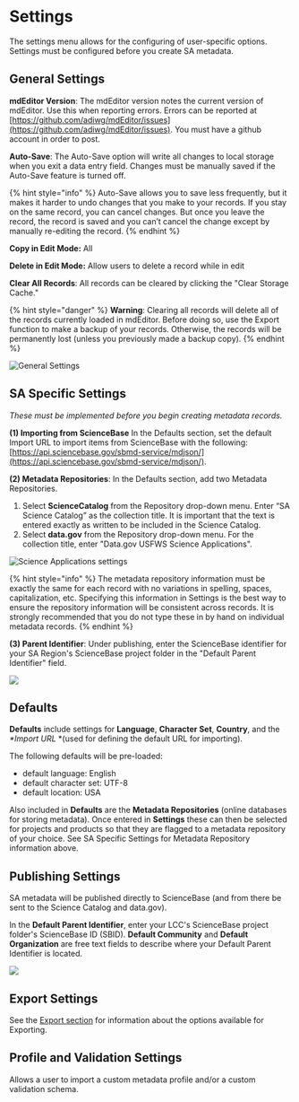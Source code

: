 # Settings

The settings menu allows for the configuring of user-specific options. Settings must be configured before you create SA metadata.

## General Settings

**mdEditor Version**: The mdEditor version notes the current version of mdEditor. Use this when reporting errors. Errors can be reported at [https://github.com/adiwg/mdEditor/issues](https://github.com/adiwg/mdEditor/issues). You must have a github account in order to post.

**Auto-Save**: The Auto-Save option will write all changes to local storage when you exit a data entry field. Changes must be manually saved if the Auto-Save feature is turned off.

{% hint style="info" %}
Auto-Save allows you to save less frequently, but it makes it harder to undo changes that you make to your records. If you stay on the same record, you can cancel changes. But once you leave the record, the record is saved and you can’t cancel the change except by manually re-editing the record.
{% endhint %}

**Copy in Edit Mode:** All 

**Delete in Edit Mode:** Allow users to delete a record while in edit

**Clear All Records**: All records can be cleared by clicking the "Clear Storage Cache."

{% hint style="danger" %}
**Warning**: Clearing all records will delete all of the records currently loaded in mdEditor. Before doing so, use the Export function to make a backup of your records. Otherwise, the records will be permanently lost \(unless you previously made a backup copy\).
{% endhint %}

![General Settings](.gitbook/assets/image%20%285%29.png)

## SA Specific Settings

_These must be implemented before you begin creating metadata records._

 **\(1\) Importing from ScienceBase** In the Defaults section, set the default Import URL to import items from ScienceBase with the following: [https://api.sciencebase.gov/sbmd-service/mdjson/](https://api.sciencebase.gov/sbmd-service/mdjson/).

**\(2\) Metadata Repositories**: In the Defaults section, add two Metadata Repositories.

1. Select **ScienceCatalog** from the Repository drop-down menu. Enter “SA Science Catalog” as the collection title. It is important that the text is entered exactly as written to be included in the Science Catalog.
2. Select **data.gov** from the Repository drop-down menu. For the collection title, enter "Data.gov USFWS Science Applications". 

![Science Applications settings](.gitbook/assets/image%20%287%29.png)

{% hint style="info" %}
The metadata repository information must be exactly the same for each record with no variations in spelling, spaces, capitalization, etc. Specifying this information in Settings is the best way to ensure the repository information will be consistent across records. It is strongly recommended that you do not type these in by hand on individual metadata records.
{% endhint %}

**\(3\) Parent Identifier**: Under publishing, enter the ScienceBase identifier for your SA Region's ScienceBase project folder in the "Default Parent Identifier" field.

![](.gitbook/assets/image%20%283%29.png)

## Defaults

**Defaults** include settings for **Language**, **Character Set**, **Country**, and the _\*Import URL_ \*\(used for defining the default URL for importing\).

The following defaults will be pre-loaded:

* default language: English
* default character set: UTF-8
* default location: USA

Also included in **Defaults** are the **Metadata Repositories** \(online databases for storing metadata\). Once entered in **Settings** these can then be selected for projects and products so that they are flagged to a metadata repository of your choice. See SA Specific Settings for Metadata Repository information above.

## Publishing Settings

SA metadata will be published directly to ScienceBase \(and from there be sent to the Science Catalog and data.gov\).

In the **Default Parent Identifier**, enter your LCC's ScienceBase project folder's ScienceBase ID \(SBID\). **Default Community** and **Default Organization** are free text fields to describe where your Default Parent Identifier is located.

![](.gitbook/assets/image.png)

## Export Settings

See the [Export section](data-management/export.md#export-options) for information about the options available for Exporting.

## Profile and Validation Settings

Allows a user to import a custom metadata profile and/or a custom validation schema.

